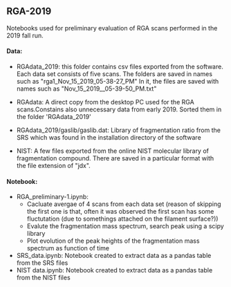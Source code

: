 ## RGA-2019
Notebooks used for preliminary evaluation of RGA scans performed in the 2019 fall run.

#### Data:
- RGAdata_2019: 
  this folder contains csv files exported from the software.
  Each data set consists of five scans.
  The folders are saved in names such as "rga1_Nov_15_2019_05-38-27_PM"
  In it, the files are saved with names such as "Nov_15_2019__05-39-50_PM.txt"

- RGAdata:
  A direct copy from the desktop PC used for the RGA scans.Constains also unnecessary data from early 2019. Sorted them in the folder 'RGAdata_2019'
  
- RGAdata_2019/gaslib/gaslib.dat:
  Library of fragmentation ratio from the SRS which was found in the installation directory of the software 
  
- NIST:
  A few files exported from the online NIST molecular library of fragmentation compound. There are saved in a particular format with the file extension of "jdx".
  
#### Notebook:
- RGA_preliminary-1.ipynb:
  - Cacluate avergae of 4 scans from each data set (reason of skipping the first one is that, often it was observed the first scan has some fluctutation (due to somethings attached on the filament surface?))
  - Evalute the fragmentation mass spectrum, search peak using a scipy library 
  - Plot evolution of the peak heights of the fragmentation mass spectrum as function of time
- SRS_data.ipynb: 
  Notebook created to extract data as a pandas table from the SRS files 
- NIST data.ipynb:
  Notebook created to extract data as a pandas table from the NIST files 

  


